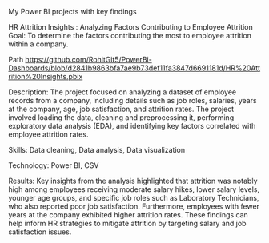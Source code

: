 My Power BI projects with key findings

HR Attrition Insights : Analyzing Factors Contributing to Employee Attrition
Goal: To determine the factors contributing the most to employee attrition within a company.

Path https://github.com/RohitGit5/PowerBi-Dashboards/blob/d2841b9863bfa7ae9b73def11fa3847d6691181d/HR%20Attrition%20Insights.pbix

Description: The project focused on analyzing a dataset of employee records from a company, including details such as job roles, salaries, years at the company, age, job satisfaction, and attrition rates. The project involved loading the data, cleaning and preprocessing it, performing exploratory data analysis (EDA), and identifying key factors correlated with employee attrition rates.

Skills: Data cleaning, Data analysis, Data visualization

Technology: Power BI, CSV

Results: Key insights from the analysis highlighted that attrition was notably high among employees receiving moderate salary hikes, lower salary levels, younger age groups, and specific job roles such as Laboratory Technicians, who also reported poor job satisfaction. Furthermore, employees with fewer years at the company exhibited higher attrition rates. These findings can help inform HR strategies to mitigate attrition by targeting salary and job satisfaction issues.
